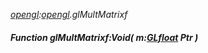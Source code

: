 _[opengl](../../modules/opengl/opengl-module.md):[opengl](../../modules/opengl/opengl-module.md).glMultMatrixf_
##### Function glMultMatrixf:Void( m:[GLfloat](../../modules/opengl/opengl-glfloat.md) Ptr )
